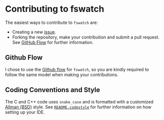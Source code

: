 Contributing to fswatch
=======================

The easiest ways to contribute to `fswatch` are:

  * Creating a new [issue].
  * Forking the repository, make your contribution and submit a pull request.
    See [GitHub Flow](#github-flow) for further information.

[issue]: https://github.com/emcrisostomo/fswatch/issues/new

Github Flow
-----------

I chose to use the [Github flow][flow] for `fswatch`, so you are
kindly required to follow the same model when making your contributions.

[flow]: https://help.github.com/articles/github-flow/

Coding Conventions and Style
----------------------------

The C and C++ code uses `snake_case` and is formatted with a customized
[Allman (BSD)][allman] style.  See [`README.codestyle`][codestyle] for further 
information on how setting up your IDE.

[codestyle]: README.codestyle
[allman]: https://en.wikipedia.org/wiki/Indent_style#Allman_style
